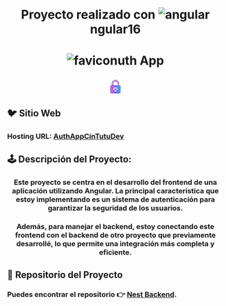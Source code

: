  # <p align="center"> Proyecto realizado con ![angular](https://user-images.githubusercontent.com/71487857/212993270-3cf1454e-f0d7-4164-bc01-20d5fe6469cd.png)ngular16</p> 

  # <p align="center"> ![favicon](https://github.com/CinTutuDev/authApp/assets/71487857/4f1c8825-90fd-4056-b98a-4305273b133d)uth App</p> 
 <p align="center"> 
 <img src="src/assets/images\acceso.png" width="6%">
</p>

## 🐦 Sitio Web
### Hosting URL: [AuthAppCinTutuDev](https://authappcintutudev.netlify.app/#/auth/login)  
 
## 🕹 Descripción del Proyecto:
### <p align="center"> Este proyecto se centra en el desarrollo del frontend de una aplicación utilizando Angular. La principal característica que estoy implementando es un sistema de autenticación para garantizar la seguridad de los usuarios.
### <p align="center">Además, para manejar el backend, estoy conectando este frontend con el backend de otro proyecto que previamente desarrollé, lo que permite una integración más completa y eficiente. </p>

## 🎱 Repositorio del Proyecto

### Puedes encontrar el repositorio 👉  [Nest Backend](https://github.com/CinTutuDev/nest-backend).

